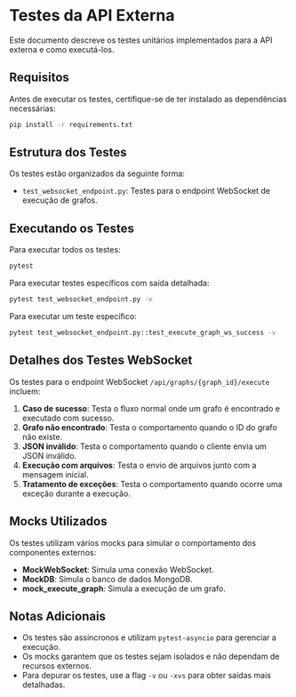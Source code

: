 # Testes da API Externa

Este documento descreve os testes unitários implementados para a API externa e como executá-los.

## Requisitos

Antes de executar os testes, certifique-se de ter instalado as dependências necessárias:

```bash
pip install -r requirements.txt
```

## Estrutura dos Testes

Os testes estão organizados da seguinte forma:

- `test_websocket_endpoint.py`: Testes para o endpoint WebSocket de execução de grafos.

## Executando os Testes

Para executar todos os testes:

```bash
pytest
```

Para executar testes específicos com saída detalhada:

```bash
pytest test_websocket_endpoint.py -v
```

Para executar um teste específico:

```bash
pytest test_websocket_endpoint.py::test_execute_graph_ws_success -v
```

## Detalhes dos Testes WebSocket

Os testes para o endpoint WebSocket `/api/graphs/{graph_id}/execute` incluem:

1. **Caso de sucesso**: Testa o fluxo normal onde um grafo é encontrado e executado com sucesso.
2. **Grafo não encontrado**: Testa o comportamento quando o ID do grafo não existe.
3. **JSON inválido**: Testa o comportamento quando o cliente envia um JSON inválido.
4. **Execução com arquivos**: Testa o envio de arquivos junto com a mensagem inicial.
5. **Tratamento de exceções**: Testa o comportamento quando ocorre uma exceção durante a execução.

## Mocks Utilizados

Os testes utilizam vários mocks para simular o comportamento dos componentes externos:

- **MockWebSocket**: Simula uma conexão WebSocket.
- **MockDB**: Simula o banco de dados MongoDB.
- **mock_execute_graph**: Simula a execução de um grafo.

## Notas Adicionais

- Os testes são assíncronos e utilizam `pytest-asyncio` para gerenciar a execução.
- Os mocks garantem que os testes sejam isolados e não dependam de recursos externos.
- Para depurar os testes, use a flag `-v` ou `-xvs` para obter saídas mais detalhadas. 